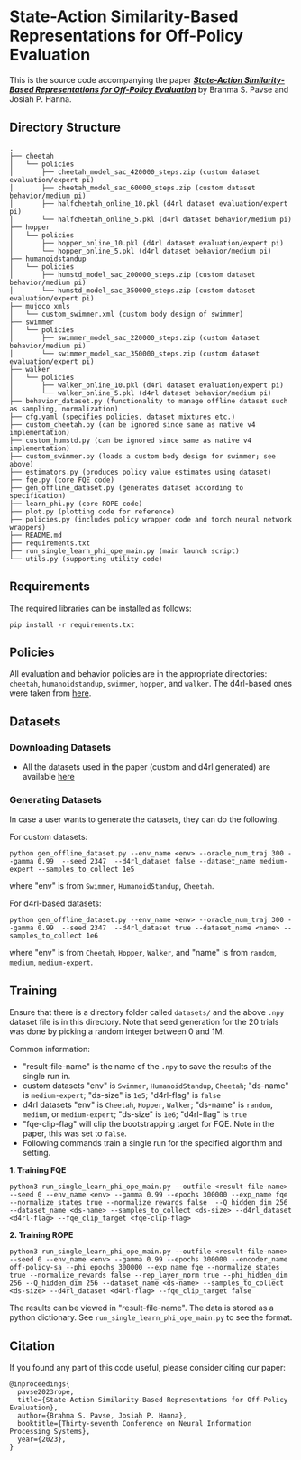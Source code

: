 # State-Action Similarity-Based Representations for Off-Policy Evaluation

This is the source code accompanying the paper [***State-Action Similarity-Based Representations for Off-Policy Evaluation***](https://arxiv.org/abs/2310.18409) by Brahma S. Pavse and Josiah P. Hanna.

## Directory Structure
```
.
├── cheetah
│   └── policies
│       ├── cheetah_model_sac_420000_steps.zip (custom dataset evaluation/expert pi)
│       ├── cheetah_model_sac_60000_steps.zip (custom dataset behavior/medium pi)
│       ├── halfcheetah_online_10.pkl (d4rl dataset evaluation/expert pi)
│       └── halfcheetah_online_5.pkl (d4rl dataset behavior/medium pi)
├── hopper
│   └── policies
│       ├── hopper_online_10.pkl (d4rl dataset evaluation/expert pi)
│       └── hopper_online_5.pkl (d4rl dataset behavior/medium pi)
├── humanoidstandup
│   └── policies
│       ├── humstd_model_sac_200000_steps.zip (custom dataset behavior/medium pi) 
│       └── humstd_model_sac_350000_steps.zip (custom dataset evaluation/expert pi)
├── mujoco_xmls
│   └── custom_swimmer.xml (custom body design of swimmer)
├── swimmer
│   └── policies
│       ├── swimmer_model_sac_220000_steps.zip (custom dataset behavior/medium pi) 
│       └── swimmer_model_sac_350000_steps.zip (custom dataset evaluation/expert pi)
├── walker
│   └── policies
│       ├── walker_online_10.pkl (d4rl dataset evaluation/expert pi)
│       └── walker_online_5.pkl (d4rl dataset behavior/medium pi)
├── behavior_dataset.py (functionality to manage offline dataset such as sampling, normalization)
├── cfg.yaml (specifies policies, dataset mixtures etc.)
├── custom_cheetah.py (can be ignored since same as native v4 implementation)
├── custom_humstd.py (can be ignored since same as native v4 implementation)
├── custom_swimmer.py (loads a custom body design for swimmer; see above)
├── estimators.py (produces policy value estimates using dataset)
├── fqe.py (core FQE code)
├── gen_offline_dataset.py (generates dataset according to specification)
├── learn_phi.py (core ROPE code)
├── plot.py (plotting code for reference)
├── policies.py (includes policy wrapper code and torch neural network wrappers)
├── README.md
├── requirements.txt
├── run_single_learn_phi_ope_main.py (main launch script)
└── utils.py (supporting utility code)
```

## Requirements
The required libraries can be installed as follows:

```
pip install -r requirements.txt
```

## Policies

All evaluation and behavior policies are in the appropriate directories: `cheetah`, `humanoidstandup`, `swimmer`, `hopper`, and `walker`. The d4rl-based ones were taken from [here](https://github.com/google-research/deep_ope).

## Datasets

### Downloading Datasets

* All the datasets used in the paper (custom and d4rl generated) are available [here](https://drive.google.com/file/d/1eTnwgz-lvtxu6jRnFmfA_a8rtAPtY6yJ/view?usp=sharing)

### Generating Datasets

In case a user wants to generate the datasets, they can do the following.

For custom datasets:

```
python gen_offline_dataset.py --env_name <env> --oracle_num_traj 300 --gamma 0.99  --seed 2347  --d4rl_dataset false --dataset_name medium-expert --samples_to_collect 1e5
```
where "env" is from `Swimmer`, `HumanoidStandup`, `Cheetah`.

For d4rl-based datasets:

```
python gen_offline_dataset.py --env_name <env> --oracle_num_traj 300 --gamma 0.99  --seed 2347  --d4rl_dataset true --dataset_name <name> --samples_to_collect 1e6
```
where "env" is from `Cheetah`, `Hopper`, `Walker`, and "name" is from `random`, `medium`, `medium-expert`.

## Training

Ensure that there is a directory folder called `datasets/` and the above `.npy` dataset file is in this directory. Note that seed generation for the 20 trials was done by picking a random integer between 0 and 1M. 

Common information: 
- "result-file-name" is the name of the `.npy` to save the results of the single run in.
- custom datasets "env" is `Swimmer`, `HumanoidStandup`, `Cheetah`; "ds-name" is `medium-expert`; "ds-size" is `1e5`; "d4rl-flag" is `false`
- d4rl datasets "env" is `Cheetah`, `Hopper`, `Walker`; "ds-name" is `random`, `medium`, or `medium-expert`; "ds-size" is `1e6`; "d4rl-flag" is `true`
- "fqe-clip-flag" will clip the bootstrapping target for FQE. Note in the paper, this was set to `false`.
- Following commands train a single run for the specified algorithm and setting.


**1. Training FQE**

```
python3 run_single_learn_phi_ope_main.py --outfile <result-file-name> --seed 0 --env_name <env> --gamma 0.99 --epochs 300000 --exp_name fqe --normalize_states true --normalize_rewards false  --Q_hidden_dim 256 --dataset_name <ds-name> --samples_to_collect <ds-size> --d4rl_dataset <d4rl-flag> --fqe_clip_target <fqe-clip-flag>
```

**2. Training ROPE**
```
python3 run_single_learn_phi_ope_main.py --outfile <result-file-name> --seed 0 --env_name <env> --gamma 0.99 --epochs 300000 --encoder_name off-policy-sa --phi_epochs 300000 --exp_name fqe --normalize_states true --normalize_rewards false --rep_layer_norm true --phi_hidden_dim 256 --Q_hidden_dim 256 --dataset_name <ds-name> --samples_to_collect <ds-size> --d4rl_dataset <d4rl-flag> --fqe_clip_target false
```

The results can be viewed in "result-file-name". The data is stored as a python dictionary. See `run_single_learn_phi_ope_main.py` to see the format.


## Citation ##
If you found any part of this code useful, please consider citing our paper:

```
@inproceedings{
  pavse2023rope,
  title={State-Action Similarity-Based Representations for Off-Policy Evaluation},
  author={Brahma S. Pavse, Josiah P. Hanna},
  booktitle={Thirty-seventh Conference on Neural Information Processing Systems},
  year={2023},
}
```

